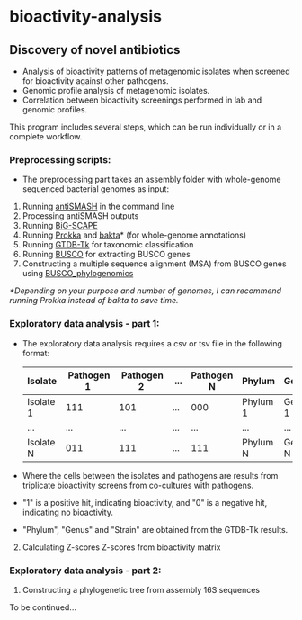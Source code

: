 # bioactivity-analysis

## Discovery of novel antibiotics

- Analysis of bioactivity patterns of metagenomic isolates when screened for bioactivity against other pathogens.
- Genomic profile analysis of metagenomic isolates.
- Correlation between bioactivity screenings performed in lab and genomic profiles.

This program includes several steps, which can be run individually or in a complete workflow.

### Preprocessing scripts:
- The preprocessing part takes an assembly folder with whole-genome sequenced bacterial genomes as input:
1) Running [antiSMASH]([url](https://docs.antismash.secondarymetabolites.org/install/)) in the command line
2) Processing antiSMASH outputs
3) Running [BiG-SCAPE]([url](https://github.com/medema-group/BiG-SCAPE/wiki/))
4) Running [Prokka]([url](https://github.com/tseemann/prokka)) and [bakta]([url](https://github.com/oschwengers/bakta))* (for whole-genome annotations)
5) Running [GTDB-Tk]([url](https://github.com/Ecogenomics/GTDBTk)) for taxonomic classification
6) Running [BUSCO]([url](https://busco.ezlab.org/busco_userguide.html#installation-with-conda)) for extracting BUSCO genes
7) Constructing a multiple sequence alignment (MSA) from BUSCO genes using [BUSCO_phylogenomics]([url](https://github.com/jamiemcg/BUSCO_phylogenomics))

_*Depending on your purpose and number of genomes, I can recommend running Prokka instead of bakta to save time._

### Exploratory data analysis - part 1:
- The exploratory data analysis requires a csv or tsv file in the following format:
  
  |  Isolate  | Pathogen 1 | Pathogen 2 | ... | Pathogen N |  Phylum  |  Genus  |  Strain  |
  | --------- | ---------- | ---------- | --- | ---------- | -------- | ------- | -------- | 
  | Isolate 1 |     111    |     101    | ... |    000     | Phylum 1 | Genus 1 | Strain 1 |
  |    ...    |     ...    |     ...    | ... |    ...     |    ...   |   ...   |    ...   |
  | Isolate N |     011    |     111    | ... |    111     | Phylum N | Genus N | Strain N |

- Where the cells between the isolates and pathogens are results from triplicate bioactivity screens from co-cultures with pathogens.
- "1" is a positive hit, indicating bioactivity, and "0" is a negative hit, indicating no bioactivity.
- "Phylum", "Genus" and "Strain" are obtained from the GTDB-Tk results.

2) Calculating Z-scores Z-scores from bioactivity matrix

### Exploratory data analysis - part 2:
1) Constructing a phylogenetic tree from assembly 16S sequences

To be continued...
